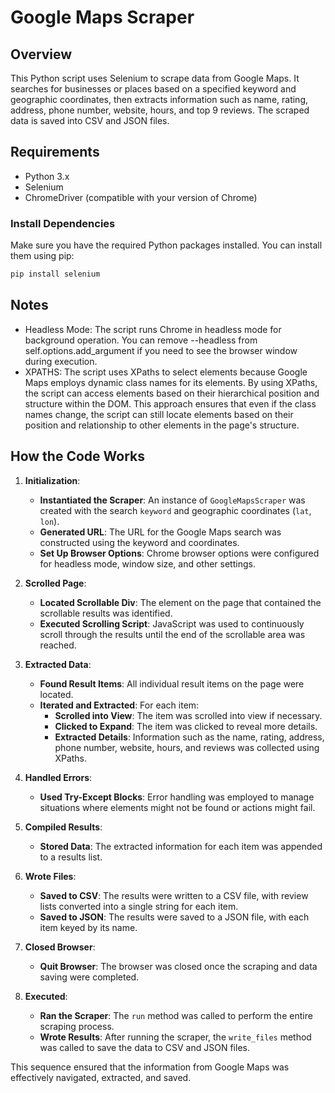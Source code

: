 # Google Maps Scraper

## Overview

This Python script uses Selenium to scrape data from Google Maps. It searches for businesses or places based on a specified keyword and geographic coordinates, then extracts information such as name, rating, address, phone number, website, hours, and top 9 reviews. The scraped data is saved into CSV and JSON files.

## Requirements

- Python 3.x
- Selenium
- ChromeDriver (compatible with your version of Chrome)

### Install Dependencies

Make sure you have the required Python packages installed. You can install them using pip:

```bash
pip install selenium
```
## Notes
- Headless Mode: The script runs Chrome in headless mode for background operation. You can remove --headless from self.options.add_argument if you need to see the browser window during execution.
- XPATHS: The script uses XPaths to select elements because Google Maps employs dynamic class names for its elements. By using XPaths, the script can access elements based on their hierarchical position and structure within the DOM. This approach ensures that even if the class names change, the script can still locate elements based on their position and relationship to other elements in the page's structure.

## How the Code Works

1. **Initialization**:
   - **Instantiated the Scraper**: An instance of `GoogleMapsScraper` was created with the search `keyword` and geographic coordinates (`lat`, `lon`).
   - **Generated URL**: The URL for the Google Maps search was constructed using the keyword and coordinates.
   - **Set Up Browser Options**: Chrome browser options were configured for headless mode, window size, and other settings.

2. **Scrolled Page**:
   - **Located Scrollable Div**: The element on the page that contained the scrollable results was identified.
   - **Executed Scrolling Script**: JavaScript was used to continuously scroll through the results until the end of the scrollable area was reached.

3. **Extracted Data**:
   - **Found Result Items**: All individual result items on the page were located.
   - **Iterated and Extracted**: For each item:
     - **Scrolled into View**: The item was scrolled into view if necessary.
     - **Clicked to Expand**: The item was clicked to reveal more details.
     - **Extracted Details**: Information such as the name, rating, address, phone number, website, hours, and reviews was collected using XPaths.

4. **Handled Errors**:
   - **Used Try-Except Blocks**: Error handling was employed to manage situations where elements might not be found or actions might fail.

5. **Compiled Results**:
   - **Stored Data**: The extracted information for each item was appended to a results list.

6. **Wrote Files**:
   - **Saved to CSV**: The results were written to a CSV file, with review lists converted into a single string for each item.
   - **Saved to JSON**: The results were saved to a JSON file, with each item keyed by its name.

7. **Closed Browser**:
   - **Quit Browser**: The browser was closed once the scraping and data saving were completed.

8. **Executed**:
   - **Ran the Scraper**: The `run` method was called to perform the entire scraping process.
   - **Wrote Results**: After running the scraper, the `write_files` method was called to save the data to CSV and JSON files.

This sequence ensured that the information from Google Maps was effectively navigated, extracted, and saved.

